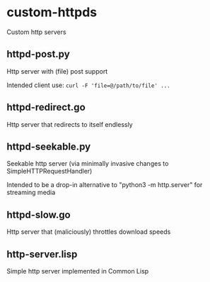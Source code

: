 # custom-httpds

Custom http servers

## httpd-post.py

Http server with (file) post support

Intended client use: `curl -F 'file=@/path/to/file' ...`

## httpd-redirect.go

Http server that redirects to itself endlessly

## httpd-seekable.py

Seekable http server (via minimally invasive changes to SimpleHTTPRequestHandler)

Intended to be a drop-in alternative to "python3 -m http.server" for streaming media

## httpd-slow.go

Http server that (maliciously) throttles download speeds

## http-server.lisp

Simple http server implemented in Common Lisp
